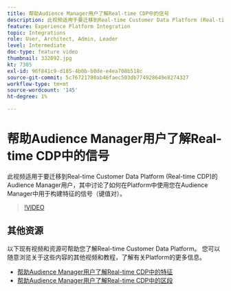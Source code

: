 ```yaml
---
title: 帮助Audience Manager用户了解Real-time CDP中的信号
description: 此视频适用于要迁移到Real-time Customer Data Platform (Real-time CDP)的Audience Manager用户，其中讨论了如何在Platform中使用您在Audience Manager中用于构建特征的信号（键值对）。
feature: Experience Platform Integration
topic: Integrations
role: User, Architect, Admin, Leader
level: Intermediate
doc-type: feature video
thumbnail: 332092.jpg
kt: 7305
exl-id: 96f841c9-d185-4b0b-b0de-e4ea708b518c
source-git-commit: 5c76721780ab46faec503db774928649e8274327
workflow-type: tm+mt
source-wordcount: '145'
ht-degree: 1%

---
```


# 帮助Audience Manager用户了解Real-time CDP中的信号

此视频适用于要迁移到Real-time Customer Data Platform (Real-time CDP)的Audience Manager用户，其中讨论了如何在Platform中使用您在Audience Manager中用于构建特征的信号（键值对）。

>[!VIDEO](https://video.tv.adobe.com/v/3410876/?quality=12&learn=on&captions=chi_hans)

## 其他资源

以下现有视频和资源可帮助您了解Real-time Customer Data Platform。 您可以随意浏览关于这些内容的其他视频和教程，了解有关Platform的更多信息。

* [帮助Audience Manager用户了解Real-time CDP中的特征](https://experienceleague.adobe.com/docs/audience-manager-learn/tutorials/other-integrations/integrating-with-rtcdp/rtcdp-traits-for-aam-users.html?lang=zh-Hans#other-integrations)
* [帮助Audience Manager用户了解Real-time CDP中的区段](https://experienceleague.adobe.com/docs/audience-manager-learn/tutorials/other-integrations/integrating-with-rtcdp/rtcdp-segments-for-aam-users.html?lang=zh-Hans#other-integrations)
